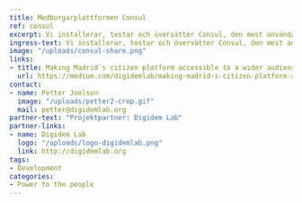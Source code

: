 ```yaml
---
title: Medborgarplattformen Consul
ref: consul
excerpt: Vi installerar, testar och översätter Consul, den mest använda Ruby-plattformen just nu och världens största medborgarplattform.
ingress-text: Vi installerar, testar och översätter Consul, den mest använda Ruby-plattformen just nu och världens största medborgarplattform.
image: "/uploads/consul-share.png"
links:
- title: Making Madrid´s citizen platform accessible to a wider audience
  url: https://medium.com/digidemlab/making-madrid-s-citizen-platform-accessible-to-a-wider-audience-f452dd59a394
contact:
- name: Petter Joelson
  image: "/uploads/petter2-crop.gif"
  mail: petter@digidemlab.org
partner-text: "Projektpartner: Digidem Lab"
partner-links:
- name: Digidem Lab
  logo: "/uploads/logo-digidemlab.png"
  link: http://digidemlab.org
tags:
- Development
categories:
- Power to the people
---
```


